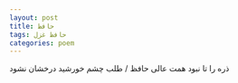 ```yaml
---
layout: post
title: حافظ
tags: حافظ غزل
categories: poem
---
```


ذره را تا نبود همت عالی حافظ / طلب چشم خورشید درخشان نشود